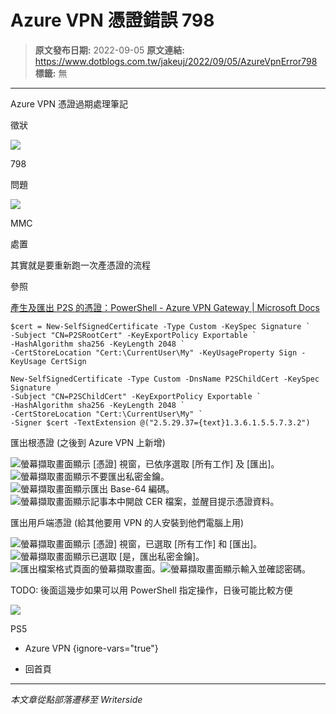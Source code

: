 # Azure VPN 憑證錯誤 798

> **原文發布日期:** 2022-09-05
> **原文連結:** https://www.dotblogs.com.tw/jakeuj/2022/09/05/AzureVpnError798
> **標籤:** 無

---

Azure VPN 憑證過期處理筆記

徵狀

![](https://dotblogsfile.blob.core.windows.net/user/jakeuj/54839d6e-18f5-499a-b59f-3be692a5fa2d/1662345571.jpg.jpg)

798

問題

![](https://dotblogsfile.blob.core.windows.net/user/jakeuj/54839d6e-18f5-499a-b59f-3be692a5fa2d/1662345915.png.png)

MMC

處置

其實就是要重新跑一次產憑證的流程

參照

[產生及匯出 P2S 的憑證：PowerShell - Azure VPN Gateway | Microsoft Docs](https://docs.microsoft.com/zh-tw/azure/vpn-gateway/vpn-gateway-certificates-point-to-site#rootcert)

```
$cert = New-SelfSignedCertificate -Type Custom -KeySpec Signature `
-Subject "CN=P2SRootCert" -KeyExportPolicy Exportable `
-HashAlgorithm sha256 -KeyLength 2048 `
-CertStoreLocation "Cert:\CurrentUser\My" -KeyUsageProperty Sign -KeyUsage CertSign

New-SelfSignedCertificate -Type Custom -DnsName P2SChildCert -KeySpec Signature `
-Subject "CN=P2SChildCert" -KeyExportPolicy Exportable `
-HashAlgorithm sha256 -KeyLength 2048 `
-CertStoreLocation "Cert:\CurrentUser\My" `
-Signer $cert -TextExtension @("2.5.29.37={text}1.3.6.1.5.5.7.3.2")

```

匯出根憑證 (之後到 Azure VPN 上新增)

![螢幕擷取畫面顯示 [憑證] 視窗，已依序選取 [所有工作] 及 [匯出]。](https://docs.microsoft.com/zh-tw/azure/includes/media/vpn-gateway-certificates-export-public-key-include/export.png)![螢幕擷取畫面顯示不要匯出私密金鑰。](https://docs.microsoft.com/zh-tw/azure/includes/media/vpn-gateway-certificates-export-public-key-include/not-private-key.png)![螢幕擷取畫面顯示匯出 Base-64 編碼。](https://docs.microsoft.com/zh-tw/azure/includes/media/vpn-gateway-certificates-export-public-key-include/base-64.png)![螢幕擷取畫面顯示記事本中開啟 CER 檔案，並醒目提示憑證資料。](https://docs.microsoft.com/zh-tw/azure/includes/media/vpn-gateway-certificates-export-public-key-include/notepad-file.png)

匯出用戶端憑證 (給其他要用 VPN 的人安裝到他們電腦上用)

![螢幕擷取畫面顯示 [憑證] 視窗，已選取 [所有工作] 和 [匯出]。](https://docs.microsoft.com/zh-tw/azure/includes/media/vpn-gateway-certificates-export-client-cert-include/export-certificate.png)![螢幕擷取畫面顯示已選取 [是，匯出私密金鑰]。](https://docs.microsoft.com/zh-tw/azure/includes/media/vpn-gateway-certificates-export-client-cert-include/yes-export.png)![匯出檔案格式頁面的螢幕擷取畫面。](https://docs.microsoft.com/zh-tw/azure/includes/media/vpn-gateway-certificates-export-client-cert-include/personal-information-exchange.png)![螢幕擷取畫面顯示輸入並確認密碼。](https://docs.microsoft.com/zh-tw/azure/includes/media/vpn-gateway-certificates-export-client-cert-include/password.png)

TODO: 後面這幾步如果可以用 PowerShell 指定操作，日後可能比較方便

![](https://card.psnprofiles.com/1/jakeuj.png)

PS5

* Azure VPN
{ignore-vars="true"}

* 回首頁

---

*本文章從點部落遷移至 Writerside*
